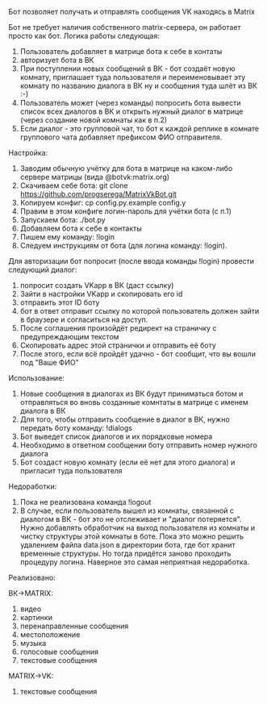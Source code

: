 Бот позволяет получать и отправлять сообщения VK находясь в Matrix

Бот не требует наличия собственного matrix-сервера, он работает просто как бот.
Логика работы следующая:
1. Пользователь добавляет в матрице бота к себе в контаты
2. авторизует бота в ВК
3. При поступлении новых сообщений в ВК - бот создаёт новую комнату, приглашает туда пользователя и переименовывает эту комнату по названию диалога в ВК ну и сообщения туда шлёт из ВК :-)
4. Пользователь может (через команды) попросить бота вывести список всех диалогов в ВК и открыть нужный диалог в матрице (через создание новой комнаты как в п.2)
5. Если диалог - это групповой чат, то бот к каждой реплике в комнате группового чата добавляет префиксом ФИО отправителя.

Настройка:

1. Заводим обычную учётку для бота в матрице на каком-либо сервере матрицы (вида @botvk:matrix.org)
2. Скачиваем себе бота:  git clone https://github.com/progserega/MatrixVkBot.git
3. Копируем конфиг: cp config.py.example config.y
4. Правим в этом конфиге логин-пароль для учётки бота (с п.1)
5. Запускаем бота: ./bot.py 
6. Добавляем бота к себе в контакты
7. Пишем ему команду: !login
8. Следуем инструкциям от бота (для логина команду: !login).

Для авторизации бот попросит (после ввода команды !login) провести следующий диалог:
1. попросит создать VKapp в ВК (даст ссылку)
2. Зайти в настройки VKapp и скопировать его id
3. отправить этот ID боту
4. бот в ответ отправит ссылку по которой пользователь должен зайти в браузере и согласиться на доступ.
5. После соглашения произойдёт редирект на страничку с предупреждающим текстом
6. Скопировать адрес этой странички и отправить её боту
7. После этого, если всё пройдёт удачно - бот сообщит, что вы вошли под "Ваше ФИО"

Использование:
1. Новые сообщения в диалогах из ВК будут приниматься ботом и отправляться во вновь созданные комнтаты в матрице с именем диалога в ВК
2. Для того, чтобы отправить сообщение в диалог в ВК, нужно передать боту команду: !dialogs
3. Бот выведет список диалогов и их порядковые номера
4. Необходимо в ответном сообщении боту отправить номер нужного диалога 
5. Бот создаст новую комнату (если её нет для этого диалога) и пригласит туда пользователя

Недоработки:
1. Пока не реализована команда !logout
2. В случае, если пользователь вышел из комнаты, связанной с диалогом в ВК - бот это не отслеживает и "диалог потеряется". Нужно добавлять обработчик на выход пользователя из комнаты и чистку структуры этой комнаты в боте. Пока это можно решить удалением файла data.json в директории бота, где бот хранит временные структуры. Но тогда придётся заново проходить процедуру логина. Наверное это самая неприятная недоработка.

Реализовано:

ВК->MATRIX:
1. видео 
2. картинки
3. перенаправленные сообщения
4. местоположение
5. музыка
6. голосовые сообщения
7. текстовые сообщения

MATRIX->VK:
1. текстовые сообщения
